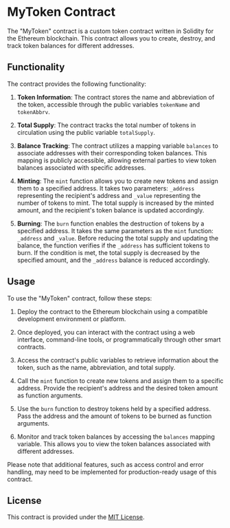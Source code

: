# MyToken Contract

The "MyToken" contract is a custom token contract written in Solidity for the Ethereum blockchain. This contract allows you to create, destroy, and track token balances for different addresses.

## Functionality

The contract provides the following functionality:

1. **Token Information**: The contract stores the name and abbreviation of the token, accessible through the public variables `tokenName` and `tokenAbbrv`.

2. **Total Supply**: The contract tracks the total number of tokens in circulation using the public variable `totalSupply`.

3. **Balance Tracking**: The contract utilizes a mapping variable `balances` to associate addresses with their corresponding token balances. This mapping is publicly accessible, allowing external parties to view token balances associated with specific addresses.

4. **Minting**: The `mint` function allows you to create new tokens and assign them to a specified address. It takes two parameters: `_address` representing the recipient's address and `_value` representing the number of tokens to mint. The total supply is increased by the minted amount, and the recipient's token balance is updated accordingly.

5. **Burning**: The `burn` function enables the destruction of tokens by a specified address. It takes the same parameters as the `mint` function: `_address` and `_value`. Before reducing the total supply and updating the balance, the function verifies if the `_address` has sufficient tokens to burn. If the condition is met, the total supply is decreased by the specified amount, and the `_address` balance is reduced accordingly.

## Usage

To use the "MyToken" contract, follow these steps:

1. Deploy the contract to the Ethereum blockchain using a compatible development environment or platform.

2. Once deployed, you can interact with the contract using a web interface, command-line tools, or programmatically through other smart contracts.

3. Access the contract's public variables to retrieve information about the token, such as the name, abbreviation, and total supply.

4. Call the `mint` function to create new tokens and assign them to a specific address. Provide the recipient's address and the desired token amount as function arguments.

5. Use the `burn` function to destroy tokens held by a specified address. Pass the address and the amount of tokens to be burned as function arguments.

6. Monitor and track token balances by accessing the `balances` mapping variable. This allows you to view the token balances associated with different addresses.

Please note that additional features, such as access control and error handling, may need to be implemented for production-ready usage of this contract.

## License

This contract is provided under the [MIT License](https://opensource.org/licenses/MIT).

